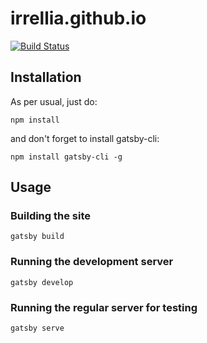 # irrellia.github.io

[![Build Status](https://travis-ci.org/irrellia/irrellia.github.io.svg?branch=source)](https://travis-ci.org/irrellia/irrellia.github.io)

## Installation

As per usual, just do:

`npm install`

and don't forget to install gatsby-cli:

`npm install gatsby-cli -g`

## Usage

### Building the site

`gatsby build`

### Running the development server

`gatsby develop`

### Running the regular server for testing

`gatsby serve`
